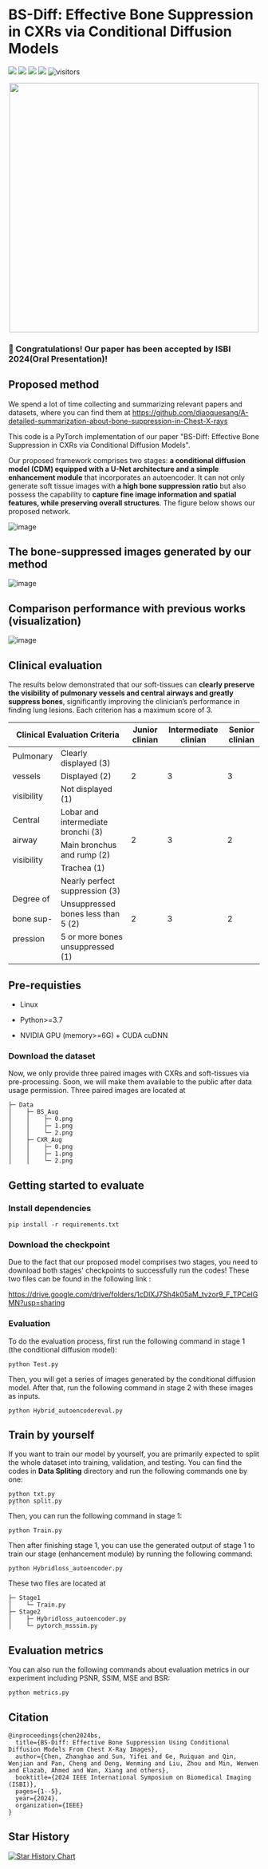 # BS-Diff: Effective Bone Suppression in CXRs via Conditional Diffusion Models

![](https://img.shields.io/badge/-Github-181717?style=flat-square&logo=Github&logoColor=FFFFFF)
![](https://img.shields.io/badge/-Awesome-FC60A8?style=flat-square&logo=Awesome&logoColor=FFFFFF)
![](https://img.shields.io/badge/-Python-3776AB?style=flat-square&logo=Python&logoColor=FFFFFF)
![](https://img.shields.io/badge/-Pytorch-EE4C2C?style=flat-square&logo=Pytorch&logoColor=FFFFFF)
                    ![visitors](https://visitor-badge.glitch.me/badge?page_id=Benny0323.BS-Diff&left_color=green&right_color=red)

<div align=center><img width="500" height="500" src="https://github.com/Benny0323/BS-Diff/assets/104205136/e8edb3b0-559d-4a61-90ac-9a6ea53e7a4e)"/></div>

### 🧨 Congratulations! Our paper has been accepted by ISBI 2024(Oral Presentation)!

## Proposed method 

We spend a lot of time collecting and summarizing relevant papers and datasets, where you can find them at https://github.com/diaoquesang/A-detailed-summarization-about-bone-suppression-in-Chest-X-rays

This code is a PyTorch implementation of our paper "BS-Diff: Effective Bone Suppression in CXRs via Conditional Diffusion Models".

Our proposed framework comprises two stages: **a conditional diffusion model (CDM) equipped with a U-Net architecture and a simple enhancement module** that incorporates an autoencoder. It can not only generate soft tissue images with **a high bone suppression ratio** but also possess the capability to **capture fine image information and spatial features,
while preserving overall structures**. The figure below shows our proposed network.

![image](https://github.com/Benny0323/BS/blob/main/framework.png)

## The bone-suppressed images generated by our method
![image](https://github.com/Benny0323/BS/blob/main/contrast.png)

## Comparison performance with previous works (visualization)
![image](https://github.com/Benny0323/BS/blob/main/Comparison.png)

## Clinical evaluation
The results below demonstrated that our soft-tissues can **clearly preserve the visibility of pulmonary vessels and central airways and greatly suppress bones**, significantly improving the clinician’s performance in finding lung lesions. Each criterion has a maximum score of 3.
<table>
<thead>
  <tr>
    <th colspan="2">Clinical Evaluation Criteria</th>
    <th>Junior clinian</th>
    <th>Intermediate clinian</th>
    <th>Senior clinian</th>
  </tr>
</thead>
<tbody>
  <tr>
    <td rowspan="3">Pulmonary<br><br>vessels<br><br>visibility</td>
    <td>Clearly displayed (3)</td>
    <td rowspan="3">2</td>
    <td rowspan="3">3</td>
    <td rowspan="3">3</td>
  </tr>
  <tr>
    <td>Displayed (2)</td>
  </tr>
  <tr>
    <td>Not displayed (1)</td>
  </tr>
  <tr>
    <td rowspan="3">Central<br><br>airway<br><br>visibility</td>
    <td>Lobar and intermediate bronchi (3)</td>
    <td rowspan="3">2</td>
    <td rowspan="3">3</td>
    <td rowspan="3">2</td>
  </tr>
  <tr>
    <td>Main bronchus and rump (2)</td>
  </tr>
  <tr>
    <td>Trachea (1)</td>
  </tr>
  <tr>
    <td rowspan="3">Degree of<br><br>bone sup-<br><br>pression</td>
    <td>Nearly perfect suppression (3)</td>
    <td rowspan="3">2</td>
    <td rowspan="3">3</td>
    <td rowspan="3">2</td>
  </tr>
  <tr>
    <td>Unsuppressed bones less than 5 (2)</td>
  </tr>
  <tr>
    <td>5 or more bones unsuppressed (1)</td>
  </tr>
</tbody>
</table>

## Pre-requisties
* Linux

* Python>=3.7

* NVIDIA GPU (memory>=6G) + CUDA cuDNN

### Download the dataset
Now, we only provide three paired images with CXRs and soft-tissues via pre-processing. Soon, we will make them available to the public after data usage permission. Three paired images are located at
```
├─ Data
│    ├─ BS_Aug
│    │    ├─ 0.png
│    │    ├─ 1.png
│    │    └─ 2.png
│    ├─ CXR_Aug
│    │    ├─ 0.png
│    │    ├─ 1.png
│    │    └─ 2.png
```

## Getting started to evaluate
### Install dependencies
```
pip install -r requirements.txt
```
### Download the checkpoint
Due to the fact that our proposed model comprises two stages, you need to download both stages' checkpoints to successfully run the codes!
These two files can be found in the following link : 

https://drive.google.com/drive/folders/1cDlXJ7Sh4k05aM_tvzor9_F_TPCeIGMN?usp=sharing

### Evaluation
To do the evaluation process, first run the following command in stage 1 (the conditional diffusion model):
```
python Test.py
```      
Then, you will get a series of images generated by the conditional diffusion model. After that, run the following command in stage 2 with these images as inputs.
```
python Hybrid_autoencodereval.py
```
## Train by yourself
If you want to train our model by yourself, you are primarily expected to split the whole dataset into training, validation, and testing. You can find the codes in **Data Spliting** directory and run the following commands one by one:
```
python txt.py
python split.py
```
Then, you can run the following command in stage 1:
```
python Train.py
```
Then after finishing stage 1, you can use the generated output of stage 1 to train our stage (enhancement module) by running the following command:
```
python Hybridloss_autoencoder.py
```
These two files are located at
```
├─ Stage1
│    └─ Train.py
├─ Stage2
│    ├─ Hybridloss_autoencoder.py
│    └─ pytorch_msssim.py
```

## Evaluation metrics
You can also run the following commands about evaluation metrics in our experiment including PSNR, SSIM, MSE and BSR:
```
python metrics.py
```
## Citation
```
@inproceedings{chen2024bs,
  title={BS-Diff: Effective Bone Suppression Using Conditional Diffusion Models From Chest X-Ray Images},
  author={Chen, Zhanghao and Sun, Yifei and Ge, Ruiquan and Qin, Wenjian and Pan, Cheng and Deng, Wenming and Liu, Zhou and Min, Wenwen and Elazab, Ahmed and Wan, Xiang and others},
  booktitle={2024 IEEE International Symposium on Biomedical Imaging (ISBI)},
  pages={1--5},
  year={2024},
  organization={IEEE}
}
```
## Star History

[![Star History Chart](https://api.star-history.com/svg?repos=Benny0323/BS-Diff&type=Timeline)](https://star-history.com/#Benny0323/BS-Diff&Timeline)
